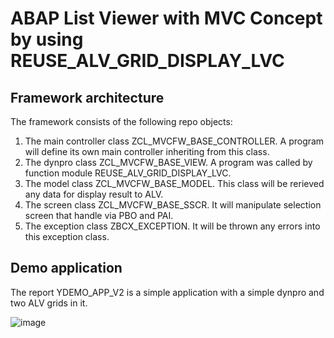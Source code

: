# ABAP List Viewer with MVC Concept by using REUSE_ALV_GRID_DISPLAY_LVC
## Framework architecture
The framework consists of the following repo objects:
  1. The main controller class ZCL_MVCFW_BASE_CONTROLLER. A program will define its own main controller inheriting from this class.
  2. The dynpro class ZCL_MVCFW_BASE_VIEW. A program was called by function module REUSE_ALV_GRID_DISPLAY_LVC.
  3. The model class ZCL_MVCFW_BASE_MODEL. This class will be rerieved any data for display result to ALV. 
  4. The screen class ZCL_MVCFW_BASE_SSCR. It will manipulate selection screen that handle via PBO and PAI.  
  5. The exception class ZBCX_EXCEPTION. It will be thrown any errors into this exception class.

## Demo application

The report YDEMO_APP_V2 is a simple application with a simple dynpro and two ALV grids in it.

![image](https://user-images.githubusercontent.com/57941447/200183813-4b2f9699-4a11-494a-9dd1-7c0e754c7304.png)
